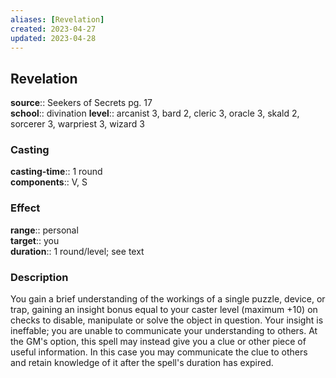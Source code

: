 ```yaml
---
aliases: [Revelation]
created: 2023-04-27
updated: 2023-04-28
---
```


## Revelation

**source**:: Seekers of Secrets pg. 17  
**school**:: divination
**level**:: arcanist 3, bard 2, cleric 3, oracle 3, skald 2, sorcerer 3, warpriest 3, wizard 3

### Casting

**casting-time**:: 1 round  
**components**:: V, S

### Effect

**range**:: personal  
**target**:: you  
**duration**:: 1 round/level; see text

### Description

You gain a brief understanding of the workings of a single puzzle, device, or trap, gaining an insight bonus equal to your caster level (maximum +10) on checks to disable, manipulate or solve the object in question. Your insight is ineffable; you are unable to communicate your understanding to others. At the GM's option, this spell may instead give you a clue or other piece of useful information. In this case you may communicate the clue to others and retain knowledge of it after the spell's duration has expired.

